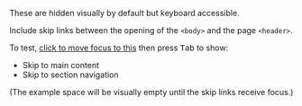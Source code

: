 These are hidden visually by default but keyboard accessible.

Include skip links between the opening of the `<body>` and the page `<header>`.

<div class="callout">
  <p>To test,
    <a href="javascript:;">click to move focus to this</a> then press <kbd>Tab</kbd> to show:
  </p>
  <ul>
    <li>Skip to main content</li>
    <li>Skip to section navigation</li>
  </ul>
  <p>(The example space will be visually empty until the skip links receive focus.)</p>
</div>

